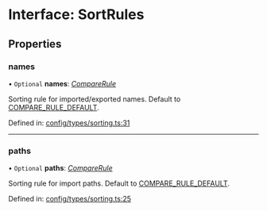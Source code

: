 # Interface: SortRules

## Properties

### names

• `Optional` **names**: [*CompareRule*](../README.md#comparerule)

Sorting rule for imported/exported names. Default to
[COMPARE_RULE_DEFAULT](../README.md#COMPARE_RULE_DEFAULT).

Defined in: [config/types/sorting.ts:31](https://github.com/daidodo/format-imports/blob/585faee/src/lib/config/types/sorting.ts#L31)

___

### paths

• `Optional` **paths**: [*CompareRule*](../README.md#comparerule)

Sorting rule for import paths. Default to
[COMPARE_RULE_DEFAULT](../README.md#COMPARE_RULE_DEFAULT).

Defined in: [config/types/sorting.ts:25](https://github.com/daidodo/format-imports/blob/585faee/src/lib/config/types/sorting.ts#L25)
